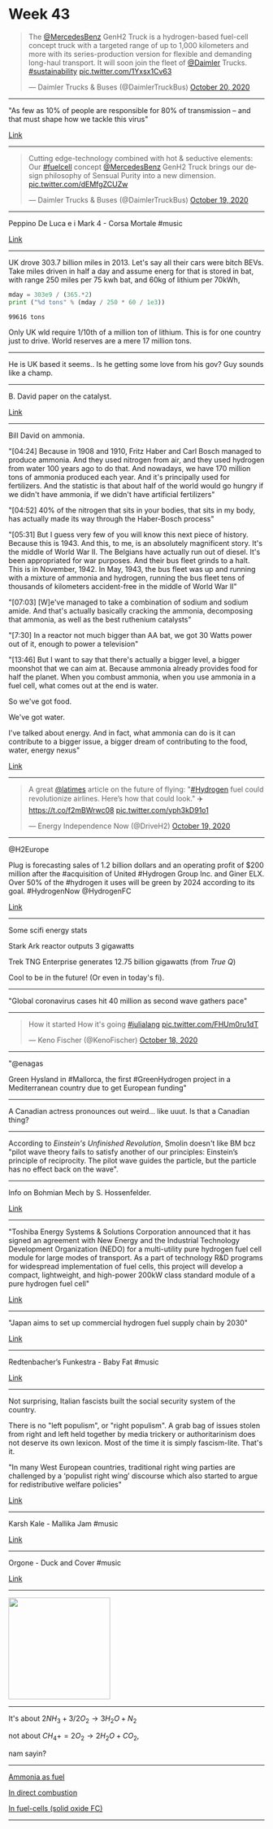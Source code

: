 # Week 43


<blockquote class="twitter-tweet"><p lang="en" dir="ltr">The <a href="https://twitter.com/MercedesBenz?ref_src=twsrc%5Etfw">@MercedesBenz</a> GenH2 Truck is a hydrogen-based fuel-cell concept truck with a targeted range of up to 1,000 kilometers and more with its series-production version for flexible and demanding long-haul transport. It will soon join the fleet of <a href="https://twitter.com/Daimler?ref_src=twsrc%5Etfw">@Daimler</a> Trucks. <a href="https://twitter.com/hashtag/sustainability?src=hash&amp;ref_src=twsrc%5Etfw">#sustainability</a> <a href="https://t.co/1Yxsx1Cv63">pic.twitter.com/1Yxsx1Cv63</a></p>&mdash; Daimler Trucks &amp; Buses (@DaimlerTruckBus) <a href="https://twitter.com/DaimlerTruckBus/status/1318462497448468480?ref_src=twsrc%5Etfw">October 20, 2020</a></blockquote> <script async src="https://platform.twitter.com/widgets.js" charset="utf-8"></script>

---

"As few as 10% of people are responsible for 80% of transmission – and
that must shape how we tackle this virus"

[Link](https://www.theguardian.com/commentisfree/2020/oct/19/overdispersion-spreads-covid-transmission-virus)

---

<blockquote class="twitter-tweet"><p lang="en" dir="ltr">Cutting edge-technology combined with hot &amp; seductive elements: Our <a href="https://twitter.com/hashtag/fuelcell?src=hash&amp;ref_src=twsrc%5Etfw">#fuelcell</a> concept <a href="https://twitter.com/MercedesBenz?ref_src=twsrc%5Etfw">@MercedesBenz</a> GenH2 Truck brings our design philosophy of Sensual Purity into a new dimension. <a href="https://t.co/dEMfgZCUZw">pic.twitter.com/dEMfgZCUZw</a></p>&mdash; Daimler Trucks &amp; Buses (@DaimlerTruckBus) <a href="https://twitter.com/DaimlerTruckBus/status/1318186967926964224?ref_src=twsrc%5Etfw">October 19, 2020</a></blockquote> <script async src="https://platform.twitter.com/widgets.js" charset="utf-8"></script>

---

Peppino De Luca e i Mark 4 - Corsa Mortale \#music

[Link](https://youtu.be/qk7lYmtHymE)

---

UK drove 303.7 billion miles in 2013. Let's say all their cars were
bitch BEVs. Take miles driven in half a day and assume energ for that
is stored in bat, with range 250 miles per 75 kwh bat, and 60kg of
lithium per 70kWh,

```python
mday = 303e9 / (365.*2)
print ("%d tons" % (mday / 250 * 60 / 1e3))
```

```text
99616 tons
```

Only UK wld require 1/10th of a million ton of lithium. This is for
one country just to drive. World reserves are a mere 17 million tons.

---

He is UK based it seems.. Is he getting some love from his gov? Guy
sounds like a champ.

---

B. David paper on the catalyst.

[Link](http://research.chem.ox.ac.uk/bill-david.aspx)

---

Bill David on ammonia.

"[04:24] Because in 1908 and 1910, Fritz Haber and Carl Bosch managed
to produce ammonia.  And they used nitrogen from air, and they used
hydrogen from water 100 years ago to do that.  And nowadays, we have
170 million tons of ammonia produced each year.  And it's principally
used for fertilizers.  And the statistic is that about half of the
world would go hungry if we didn't have ammonia, if we didn't have
artificial fertilizers"

"[04:52] 40% of the nitrogen that sits in your bodies, that sits in my
body, has actually made its way through the Haber-Bosch process"

"[05:31] But I guess very few of you will know this next piece of
history.  Because this is 1943.  And this, to me, is an absolutely
magnificent story.  It's the middle of World War II.  The Belgians
have actually run out of diesel.  It's been appropriated for war
purposes.  And their bus fleet grinds to a halt.  This is in November, 1942.
In May, 1943, the bus fleet was up and running with a mixture
of ammonia and hydrogen, running the bus fleet tens of thousands of
kilometers accident-free in the middle of World War II"

"[07:03] [W]e've managed to take a combination of sodium and sodium
amide.  And that's actually basically cracking the ammonia,
decomposing that ammonia, as well as the best ruthenium catalysts"

"[7:30] In a reactor not much bigger than AA bat, we got 30 Watts power
out of it, enough to power a television"

"[13:46] But I want to say that there's actually
a bigger level, a bigger moonshot that we can aim at.
Because ammonia already provides food for half the planet.
When you combust ammonia, when you use ammonia
in a fuel cell, what comes out at the end is water.

So we've got food.

We've got water.

I've talked about energy.  And in fact, what ammonia can do is it can
contribute to a bigger issue, a bigger dream of contributing to the
food, water, energy nexus"

[Link](https://youtu.be/qEut7o-b5hY?t=250)

---

<blockquote class="twitter-tweet"><p lang="en" dir="ltr">A great <a href="https://twitter.com/latimes?ref_src=twsrc%5Etfw">@latimes</a> article on the future of flying: &quot;<a href="https://twitter.com/hashtag/Hydrogen?src=hash&amp;ref_src=twsrc%5Etfw">#Hydrogen</a> fuel could revolutionize airlines. Here’s how that could look.&quot; ✈️<a href="https://t.co/f2mBWrwc08">https://t.co/f2mBWrwc08</a> <a href="https://t.co/yph3kD91o1">pic.twitter.com/yph3kD91o1</a></p>&mdash; Energy Independence Now (@DriveH2) <a href="https://twitter.com/DriveH2/status/1318276244153208838?ref_src=twsrc%5Etfw">October 19, 2020</a></blockquote> <script async src="https://platform.twitter.com/widgets.js" charset="utf-8"></script>

---

@H2Europe

Plug is forecasting sales of 1.2 billion dollars and an operating
profit of $200 million after the \#acquisition of United \#Hydrogen
Group Inc. and Giner ELX.  Over 50% of the \#hydrogen it uses will be
green by 2024 according to its goal.  \#HydrogenNow @HydrogenFC

[Link](https://twitter.com/H2Europe/status/1318446857576615936)

---

Some scifi energy stats

Stark Ark reactor outputs 3 gigawatts

Trek TNG Enterprise generates 12.75 billion gigawatts (from *True Q*)

Cool to be in the future! (Or even in today's fi).

---

"Global coronavirus cases hit 40 million as second wave gathers pace"

---

<blockquote class="twitter-tweet"><p lang="en" dir="ltr">How it started How it&#39;s going <a href="https://twitter.com/hashtag/julialang?src=hash&amp;ref_src=twsrc%5Etfw">#julialang</a> <a href="https://t.co/FHUm0ru1dT">pic.twitter.com/FHUm0ru1dT</a></p>&mdash; Keno Fischer (@KenoFischer) <a href="https://twitter.com/KenoFischer/status/1317961750218706946?ref_src=twsrc%5Etfw">October 18, 2020</a></blockquote> <script async src="https://platform.twitter.com/widgets.js" charset="utf-8"></script>

---

"@enagas

Green Hysland in \#Mallorca, the first \#GreenHydrogen project in a
Mediterranean country due to get European funding"

---

A Canadian actress pronounces out weird... like uuut. Is that a
Canadian thing?

---

According to *Einstein's Unfinished Revolution*, Smolin doesn't like
BM bcz "pilot wave theory fails to satisfy another of our principles:
Einstein’s principle of reciprocity. The pilot wave guides the
particle, but the particle has no effect back on the wave".

---

Info on Bohmian Mech by S. Hossenfelder. 

[Link](https://www.youtube.com/watch?v=ix9nJmz4mGg)

---

"Toshiba Energy Systems & Solutions Corporation announced that it has
signed an agreement with New Energy and the Industrial Technology
Development Organization (NEDO) for a multi-utility pure hydrogen fuel
cell module for large modes of transport. As a part of technology R&D
programs for widespread implementation of fuel cells, this project
will develop a compact, lightweight, and high-power 200kW class
standard module of a pure hydrogen fuel cell"

[Link](https://www.maritime-executive.com/article/developing-large-scale-hydrogen-fuel-cells-suited-to-shipping)

---

"Japan aims to set up commercial hydrogen fuel supply chain by 2030"

[Link](https://www.reuters.com/article/japan-energy-hydrogen/japan-aims-to-set-up-commercial-hydrogen-fuel-supply-chain-by-2030-idUSL4N2H61F6)

---

Redtenbacher’s Funkestra - Baby Fat \#music

[Link](https://youtu.be/U6VHXOMoBbo)

---

Not surprising, Italian fascists built the social security system of
the country.

There is no "left populism", or "right populism". A grab bag of issues
stolen from right and left held together by media trickery or
authoritarinism does not deserve its own lexicon. Most of the time it
is simply fascism-lite. That's it.

"In many West European countries, traditional right wing parties are
challenged by a ‘populist right wing’ discourse which also started to
argue for redistributive welfare policies"

[Link](https://www.researchgate.net/publication/335740062_Right_Wing_Populism_and_the_Welfare_State_a_Five_Countries_Comparison_WP-LPF_22019)

---

Karsh Kale - Mallika Jam \#music

[Link](https://youtu.be/924WECal0fE)

---

Orgone - Duck and Cover \#music

[Link](https://youtu.be/Pyqbt3swOzc)

---

<img width="200" src="https://i.pinimg.com/originals/6f/75/90/6f7590ec2d4f58a8fee099620e841a70.gif"/>

---

It's about $2NH_3 + 3/2 O_2 \to 3 H_2 O + N_2$

not about $CH_4 += 2O_2 \to 2H_2 O + CO_2$,

nam sayin?

---

[Ammonia as fuel](https://youtu.be/5ejL65tKsGM)

[In direct combustion](https://youtu.be/5ejL65tKsGM?t=107)

[In fuel-cells (solid oxide FC)](https://youtu.be/5ejL65tKsGM?t=452)

---
